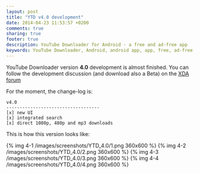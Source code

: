 ```yaml
---
layout: post
title: "YTD v4.0 development"
date: 2014-04-23 11:53:57 +0200
comments: true
sharing: true
footer: true
description: YouTube Downloader for Android - a free and ad-free app
keywords: YouTube Downloader, Android, android app, app, free, ad-free, no ads, dentex, video, YouTube, downloader
---
```

YouTube Downloader version **4.0** development is almost finished.
You can follow the development discussion (and download also a Beta) on the [XDA forum](http://forum.xda-developers.com/showthread.php?t=2335450)

For the moment, the change-log is:

    v4.0
    -----------------------------------
    [x] new UI
    [x] integrated search
    [x] direct 1080p, 480p and mp3 downloads 

This is how this version looks like:

{% img 4-1 /images/screenshots/YTD_4.0/1.png 360x600 %}
{% img 4-2 /images/screenshots/YTD_4.0/2.png 360x600 %}
{% img 4-3 /images/screenshots/YTD_4.0/3.png 360x600 %}
{% img 4-4 /images/screenshots/YTD_4.0/4.png 360x600 %}
